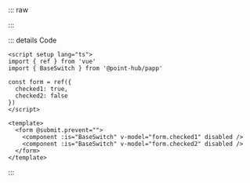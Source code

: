 ::: raw

<SwitchDisabled />

:::

::: details Code

```vue
<script setup lang="ts">
import { ref } from 'vue'
import { BaseSwitch } from '@point-hub/papp'

const form = ref({
  checked1: true,
  checked2: false
})
</script>

<template>
  <form @submit.prevent="">
    <component :is="BaseSwitch" v-model="form.checked1" disabled />
    <component :is="BaseSwitch" v-model="form.checked2" disabled />
  </form>
</template>
```

:::

